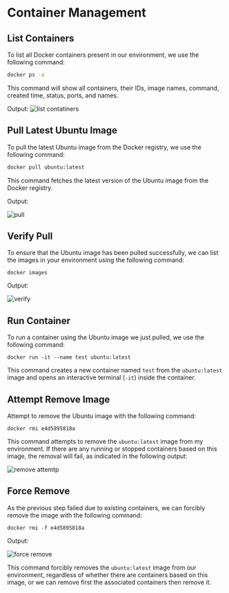 # Container Management

## List Containers

To list all Docker containers present in our environment, we use the following command:

```bash
docker ps -a
```

This command will show all containers, their IDs, image names, command, created time, status, ports, and names.

Output:
![list contatiners](https://github.com/AhmadTaha96/intro-course-labs/assets/91129320/4f03a6f5-580c-41a2-b486-b3052718a510)

## Pull Latest Ubuntu Image
To pull the latest Ubuntu image from the Docker registry, we use the following command:
```bash
docker pull ubuntu:latest
```
This command fetches the latest version of the Ubuntu image from the Docker registry.

Output:

![pull](https://github.com/AhmadTaha96/intro-course-labs/assets/91129320/bae363aa-f8ee-456a-9ffa-427d1d91daa3)


## Verify Pull
To ensure that the Ubuntu image has been pulled successfully, we can list the images in your environment using the following command:
```
docker images
```

Output:

![verify](https://github.com/AhmadTaha96/intro-course-labs/assets/91129320/d76fd63d-6783-4e61-92ce-ce158072a814)



## Run Container
To run a container using the Ubuntu image we just pulled, we use the following command:
```
docker run -it --name test ubuntu:latest
```
This command creates a new container named `test` from the `ubuntu:latest` image and opens an interactive terminal (`-it`) inside the container.

## Attempt Remove Image
Attempt to remove the Ubuntu image with the following command:
```
docker rmi e4d5895818a
```
This command attempts to remove the `ubuntu:latest` image from my environment. If there are any running or stopped containers based on this image, the removal will fail, as indicated in the following output:

![remove attemtp](https://github.com/AhmadTaha96/intro-course-labs/assets/91129320/f7f61f1f-44c2-4ba5-ae31-437fdc60df98)

## Force Remove

As the previous step failed due to existing containers, we can forcibly remove the image with the following command:

```docker rmi -f e4d5895818a```

Output:

![force remove](https://github.com/AhmadTaha96/intro-course-labs/assets/91129320/a1938e8a-71ac-4808-9f91-6d081ce43e20)

This command forcibly removes the `ubuntu:latest` image from our environment, regardless of whether there are containers based on this image, or we can remove first the associated containers then remove it.
